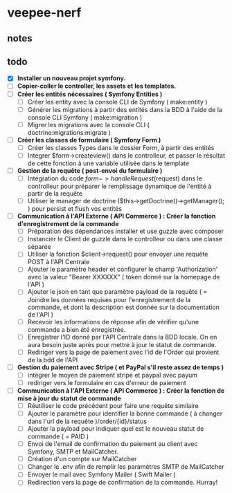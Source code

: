 # veepee-nerf

## notes

## todo

-  [x] **Installer un nouveau projet symfony.**
-  [ ] **Copier-coller le controller, les assets et les templates.**
-  [ ] **Créer les entités nécessaires ( Symfony Entities )**
  +  [ ] Créer les entity avec la console CLI de Symfony ( make:entity )
  +  [ ] Générer les migrations à partir des entités dans la BDD à l'aide de la console CLI Symfony ( make:migration )
  +  [ ] Migrer les migrations avec la console CLI ( doctrine:migrations:migrate )
-  [ ] **Créer les classes de formulaire ( Symfony Form )**
  +  [ ] Créer les classes Types dans le dossier Form, à partir des entités
  +  [ ] Integrer \$form->createview() dans le controlleur, et passer le résultat de cette fonction à une variable utilisée dans le template
-  [ ] **Gestion de la requête ( post-envoi du formulaire )**
  +  [ ] Intégration du code $form->handleRequest($request) dans le controlleur pour préparer le remplissage dynamique de l'entité à partir de la requête
  +  [ ] Utiliser le manager de doctrine (\$this->getDoctrine()->getManager(); ) pour persist et flush vos entités
-  [ ] **Communication à l'API Externe ( API Commerce ) : Créer la fonction d'enregistrement de la commande**
  +  [ ] Préparation des dépendances installer et use guzzle avec composer
  +  [ ] Instancier le Client de guzzle dans le controlleur ou dans une classe séparée
  +  [ ] Utiliser la fonction \$client->request() pour envoyer une requête POST à l'API Centrale
  +  [ ] Ajouter le paramètre header et configurer le champ 'Authorization' avec la valeur "Bearer XXXXXX" ( token donné sur la homepage de l'API )
  +  [ ] Ajouter le json en tant que paramètre payload de la requête ( = Joindre les données requises pour l'enregistrement de la commande, et dont la description est donnée sur la documentation de l'API )
  +  [ ] Recevoir les informations de réponse afin de vérifier qu'une commande a bien été enregistrée.
  +  [ ] Enregistrer l'ID donné par l'API Centrale dans la BDD locale. On en aura besoin juste après pour mettre à jour le statut de commande.
  +  [ ] Rediriger vers la page de paiement avec l'id de l'Order qui provient de la bdd de l'API
-  [ ] **Gestion du paiement avec Stripe ( et PayPal s'il reste assez de temps )**
  +  [ ] intégrer le moyen de paiement stripe et paypal avec payum
  +  [ ] rediriger vers le formulaire en cas d'erreur de paiement
-  [ ] **Communication à l'API Externe ( API Commerce ) : Créer la fonction de mise à jour du statut de commande**
  +  [ ] Réutiliser le code précédent pour faire une requête similaire
  +  [ ] Ajouter le paramètre pour identifier la bonne commande ( à changer dans l'url de la requête ) ​/order​/{id}​/status
  +  [ ] Ajouter la payload pour indiquer quel est le nouveau statut de commande ( = PAID )
  +  [ ] Envoi de l'email de confirmation du paiement au client avec Symfony, SMTP et MailCatcher.
  +  [ ] Création d'un compte sur MailCatcher
  +  [ ] Changer le .env afin de remplir les paramètres SMTP de MailCatcher
  +  [ ] Envoyer le mail avec Symfony Mailer ( Swift Mailer )
  +  [ ] Redirection vers la page de confirmation de la commande. Hurray!
